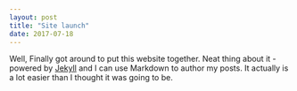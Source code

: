 ```yaml
---
layout: post
title: "Site launch"
date: 2017-07-18
---
```


Well, Finally got around to put this website together. Neat thing about it - powered by
[Jekyll](http://jekyllrb.com) and I can use Markdown to author my posts. It actually is a lot easier than I thought
it was going to be.